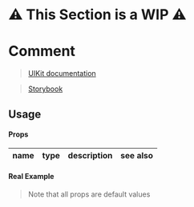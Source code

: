 # ⚠️ This Section is a WIP ⚠️


# Comment
> [UIKit documentation](https://getuikit.com/docs/Comment)

> [Storybook](https://0c370t.github.io/Svelte-UIKit3/docs/?path=/story/Comment--main)
## Usage

#### Props
| name        | type  | description                  | see also                        |
|-------------|-------|------------------------------|---------------------------------|

#### Real Example
> Note that all props are default values
